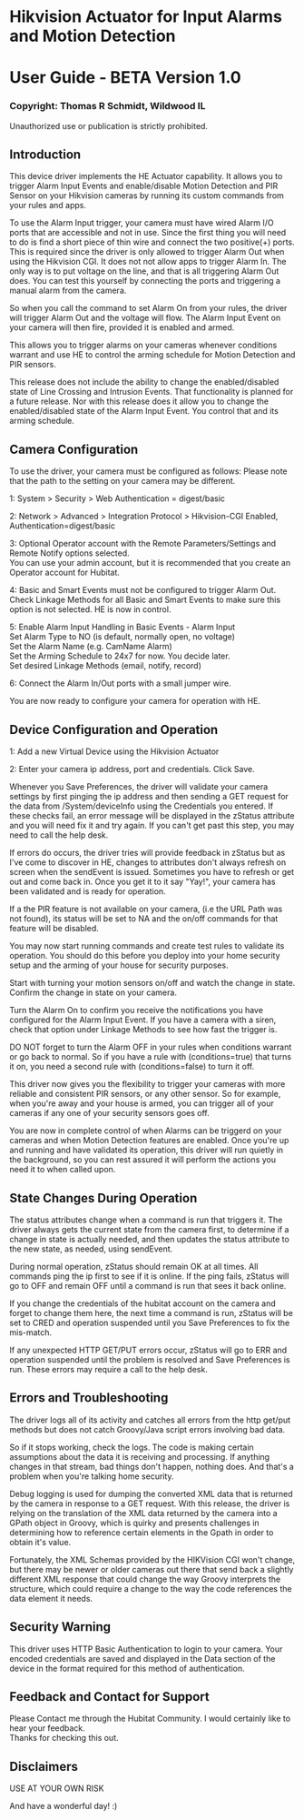 # Hikvision Actuator for Input Alarms and Motion Detection
# User Guide - BETA Version 1.0
### Copyright: Thomas R Schmidt, Wildwood IL
Unauthorized use or publication is strictly prohibited.
## Introduction
This device driver implements the HE Actuator capability. It allows you to trigger Alarm Input Events and enable/disable Motion Detection and PIR Sensor on your Hikvision cameras by running its custom commands from your rules and apps.
 
To use the Alarm Input trigger, your camera must have wired Alarm I/O ports that are accessible and not in use. Since the first thing you will need to do is find a short piece of thin wire and connect the two positive(+) ports. This is required since the driver is only allowed to trigger Alarm Out when using the Hikvision CGI. It does not not allow apps to trigger Alarm In. The only way is to put voltage on the line, and that is all triggering Alarm Out does. You can test this yourself by connecting the ports and triggering a manual alarm from the camera.
 
So when you call the command to set Alarm On from your rules, the driver will trigger Alarm Out and the voltage will flow. The Alarm Input Event on your camera will then fire, provided it is enabled and armed.
 
This allows you to trigger alarms on your cameras whenever conditions warrant and use HE to control the arming schedule for Motion Detection and PIR sensors.

This release does not include the ability to change the enabled/disabled state of Line Crossing and Intrusion Events. That functionality is planned for a future release. Nor with this release does it allow you to change the enabled/disabled state of the Alarm Input Event. You control that and its arming schedule.
 
## Camera Configuration
To use the driver, your camera must be configured as follows:
Please note that the path to the setting on your camera may be different.
 
1: System > Security > Web Authentication = digest/basic
 
2: Network > Advanced > Integration Protocol >
   Hikvision-CGI Enabled, Authentication=digest/basic
 
3: Optional Operator account with the Remote Parameters/Settings and Remote Notify options selected.   
You can use your admin account, but it is recommended that you create an Operator account for Hubitat.
 
4: Basic and Smart Events must not be configured to trigger Alarm Out.   
Check Linkage Methods for all Basic and Smart Events to make sure this option is not selected. HE is now in control.   
 
5: Enable Alarm Input Handling in Basic Events - Alarm Input   
Set Alarm Type to NO (is default, normally open, no voltage)   
Set the Alarm Name (e.g. CamName Alarm)   
Set the Arming Schedule to 24x7 for now. You decide later.   
Set desired Linkage Methods (email, notify, record)   
    
6: Connect the Alarm In/Out ports with a small jumper wire.
 
You are now ready to configure your camera for operation with HE.
 
## Device Configuration and Operation
1: Add a new Virtual Device using the Hikvision Actuator

2: Enter your camera ip address, port and credentials. Click Save.
 
Whenever you Save Preferences, the driver will validate your camera settings by first pinging the ip address and then sending a GET request for the data from /System/deviceInfo using the Credentials you entered. If these checks fail, an error message will be displayed in the zStatus attribute and you will need fix it and try again. If you can't get past this step, you may need to call the help desk.
 
If errors do occurs, the driver tries will provide feedback in zStatus but as I've come to discover in HE, changes to attributes don't always refresh on screen when the sendEvent is issued. Sometimes you have to refresh or get out and come back in. Once you get it to it say "Yay!", your camera has been validated and is ready for operation.
 
If a the PIR feature is not available on your camera, (i.e the URL Path was not found), its status will be set to NA and the on/off commands for that feature will be disabled.
 
You may now start running commands and create test rules to validate its operation. You should do this before you deploy into your home security setup and the arming of your house for security purposes.

Start with turning your motion sensors on/off and watch the change in state. Confirm the change in state on your camera.

Turn the Alarm On to confirm you receive the notifications you have configured for the Alarm Input Event. If you have a camera with a siren, check that option under Linkage Methods to see how fast the trigger is.

DO NOT forget to turn the Alarm OFF in your rules when conditions warrant or go back to normal. So if you have a rule with (conditions=true) that turns it on, you need a second rule with (conditions=false) to turn it off.

This driver now gives you the flexibility to trigger your cameras with more reliable and consistent PIR sensors, or any other sensor. So for example, when you're away and your house is armed, you can trigger all of your cameras if any one of your security sensors goes off.

You are now in complete control of when Alarms can be triggerd on your cameras and when Motion Detection features are enabled. Once you're up and running and have validated its operation, this driver will run quietly in the background, so you can rest assured it will perform the actions you need it to when called upon.
 
## State Changes During Operation
The status attributes change when a command is run that triggers it. The driver always gets the current state from the camera first, to determine if a change in state is actually needed, and then updates the status attribute to the new state, as needed, using sendEvent.

During normal operation, zStatus should remain OK at all times. All commands ping the ip first to see if it is online. If the ping fails, zStatus will go to OFF and remain OFF until a command is run that sees it back online.
 
If you change the credentials of the hubitat account on the camera and forget to change them here, the next time a command is run, zStatus will be set to CRED and operation suspended until you Save Preferences to fix the mis-match.
 
If any unexpected HTTP GET/PUT errors occur, zStatus will go to ERR and operation suspended until the problem is resolved and Save Preferences is run. These errors may require a call to the help desk.
## Errors and Troubleshooting
The driver logs all of its activity and catches all errors from the http get/put methods but does not catch Groovy/Java script errors involving bad data.
 
So if it stops working, check the logs. The code is making certain assumptions about the data it is receiving and processing. If anything changes in that stream, bad things don't happen, nothing does. And that's a problem when you're talking home security.
 
Debug logging is used for dumping the converted XML data that is returned by the camera in response to a GET request. With this release, the driver is relying on the translation of the XML data returned by the camera into a GPath object in Groovy, which is quirky and presents challenges in determining how to reference certain elements in the Gpath in order to obtain it's value.
 
Fortunately, the XML Schemas provided by the HIKVision CGI won't change, but there may be newer or older cameras out there that send back a slightly different XML response that could change the way Groovy interprets the structure, which could require a change to the way the code references the data element it needs.
## Security Warning
This driver uses HTTP Basic Authentication to login to your camera. Your encoded credentials are saved and displayed in the Data section of the device in the format required for this method of authentication.
## Feedback and Contact for Support
Please Contact me through the Hubitat Community. I would certainly like to hear your feedback.  
Thanks for checking this out.
## Disclaimers
USE AT YOUR OWN RISK

And have a wonderful day! :)


